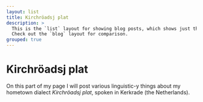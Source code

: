 ```yaml
---
layout: list
title: Kirchröadsj plat
description: >
  This is the `list` layout for showing blog posts, which shows just the title and groups them by year of publication.
  Check out the `blog` layout for comparison.
grouped: true
---
```


# Kirchröadsj plat

On this part of my page I will post various linguistic-y things about my hometown dialect *Kirchröadsj plat*, spoken in Kerkrade (the Netherlands).